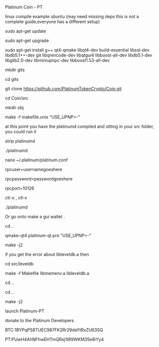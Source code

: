 Platinum Coin - PT 

linux compile example ubuntu (may need missing deps this is not a complete guide,everyone has a different setup)

sudo apt-get update 

sudo apt-get upgrade

sudo apt-get install g++  qt4-qmake libqt4-dev build-essential libssl-dev libdb5.1++-dev git libqrencode-dev libqtgui4 libboost-all-dev libdb5.1-dev  libglib2.0-dev libminiupnpc-dev libboost1.53-all-dev 

mkdir gits

cd gits

git clone https://github.com/PlatinumTokenCrypto/Coin.git

cd Coin/src

mkdir obj

make -f makefile.unix "USE_UPNP=-"

at this point you have the platinumd compiled and sitting in your src folder,
you could run it 

strip platinumd 

./platinumd

nano ~/.platinum/platinum.conf

rpcuser=usernamegoeshere

rpcpassword=passwordgoeshere

rpcport=10126


ctl-o , ctl-x

./platinumd

Or go onto make a gui wallet .

cd ..

qmake-qt4 platinum-qt.pro "USE_UPNP=-"

make -j2

if you get the error about libleveldb.a then 

cd src/leveldb

make -f Makefile libmemenv.a libleveldb.a

cd ..

cd ..

make -j2


launch Platinum-PT 

donate to the Platinum Developers

BTC:1BYPqPS8TUEC987FK2Rr29daYtRxZU63SQ

PT:PUwH4AhNFhwEHTmQRsj1tR9WKM35e8iYy4
